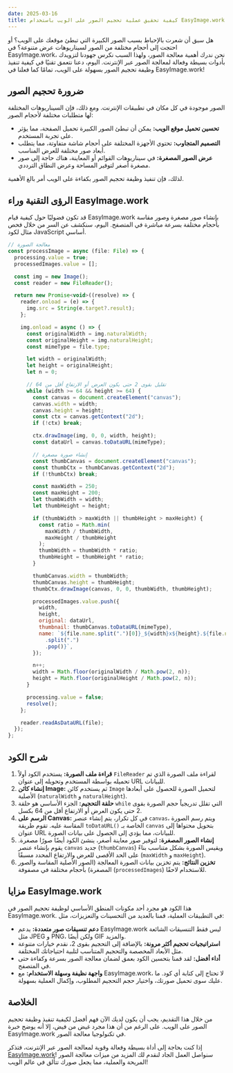 ```yaml
---
date: 2025-03-16
title: كيفية تحقيق عملية تحجيم الصور على الويب باستخدام EasyImage.work
---
```


هل سبق أن شعرت بالإحباط بسبب الصور الكبيرة التي تبطئ موقعك على الويب؟ أو احتجت إلى أحجام مختلفة من الصور لسيناريوهات عرض متنوعة؟ في EasyImage.work، نحن ندرك أهمية معالجة الصور، ولهذا السبب نكرس جهودنا لتزويدك بأدوات بسيطة وفعالة لمعالجة الصور عبر الإنترنت. اليوم، دعنا نتعمق تقنيًا في كيفية تنفيذ وظيفة تحجيم الصور بسهولة على الويب، تمامًا كما فعلنا في EasyImage.work!

## ضرورة تحجيم الصور

الصور موجودة في كل مكان في تطبيقات الإنترنت. ومع ذلك، فإن السيناريوهات المختلفة لها متطلبات مختلفة لأحجام الصور:

- **تحسين تحميل موقع الويب:** يمكن أن تبطئ الصور الكبيرة تحميل الصفحة، مما يؤثر على تجربة المستخدم.
- **التصميم المتجاوب:** تحتوي الأجهزة المختلفة على أحجام شاشة متفاوتة، مما يتطلب أبعاد صور مختلفة للعرض المناسب.
- **عرض الصور المصغرة:** في سيناريوهات القوائم أو المعاينة، هناك حاجة إلى صور مصغرة أصغر لتوفير المساحة وعرض النطاق الترددي.

لذلك، فإن تنفيذ وظيفة تحجيم الصور بكفاءة على الويب أمر بالغ الأهمية.

## الرؤى التقنية وراء EasyImage.work

قد تكون فضوليًا حول كيفية قيام EasyImage.work بإنشاء صور مصغرة وصور مقاسة بأحجام مختلفة بسرعة مباشرة في المتصفح. اليوم، سنكشف عن السر من خلال فحص مثال لكود JavaScript أساسي.

```js
// معالجة الصورة
const processImage = async (file: File) => {
  processing.value = true;
  processedImages.value = [];

  const img = new Image();
  const reader = new FileReader();

  return new Promise<void>((resolve) => {
    reader.onload = (e) => {
      img.src = String(e.target?.result);
    };

    img.onload = async () => {
      const originalWidth = img.naturalWidth;
      const originalHeight = img.naturalHeight;
      const mimeType = file.type;

      let width = originalWidth;
      let height = originalHeight;
      let n = 0;

      // تقليل بقوى 2 حتى يكون العرض أو الارتفاع أقل من 64
      while (width >= 64 && height >= 64) {
        const canvas = document.createElement("canvas");
        canvas.width = width;
        canvas.height = height;
        const ctx = canvas.getContext("2d");
        if (!ctx) break;

        ctx.drawImage(img, 0, 0, width, height);
        const dataUrl = canvas.toDataURL(mimeType);

        // إنشاء صورة مصغرة
        const thumbCanvas = document.createElement("canvas");
        const thumbCtx = thumbCanvas.getContext("2d");
        if (!thumbCtx) break;

        const maxWidth = 250;
        const maxHeight = 200;
        let thumbWidth = width;
        let thumbHeight = height;

        if (thumbWidth > maxWidth || thumbHeight > maxHeight) {
          const ratio = Math.min(
            maxWidth / thumbWidth,
            maxHeight / thumbHeight
          );
          thumbWidth = thumbWidth * ratio;
          thumbHeight = thumbHeight * ratio;
        }

        thumbCanvas.width = thumbWidth;
        thumbCanvas.height = thumbHeight;
        thumbCtx.drawImage(canvas, 0, 0, thumbWidth, thumbHeight);

        processedImages.value.push({
          width,
          height,
          original: dataUrl,
          thumbnail: thumbCanvas.toDataURL(mimeType),
          name: `${file.name.split(".")[0]}_${width}x${height}.${file.name
            .split(".")
            .pop()}`,
        });

        n++;
        width = Math.floor(originalWidth / Math.pow(2, n));
        height = Math.floor(originalHeight / Math.pow(2, n));
      }

      processing.value = false;
      resolve();
    };

    reader.readAsDataURL(file);
  });
};
```

## شرح الكود

1. **قراءة ملف الصورة:** يستخدم الكود أولاً `FileReader` لقراءة ملف الصورة الذي تم تحميله بواسطة المستخدم وتحويله إلى عنوان URL للبيانات.
2. **إنشاء كائن Image:** ثم يستخدم كائن `Image` لتحميل الصورة للحصول على أبعادها الأصلية (`naturalWidth` و `naturalHeight`).
3. **حلقة التحجيم:** الجزء الأساسي هو حلقة `while` التي تقلل تدريجياً حجم الصورة بقوى 2 حتى يكون العرض أو الارتفاع أقل من 64 بكسل.
4. **الرسم على Canvas:** في كل تكرار، يتم إنشاء عنصر `canvas`، ويتم رسم الصورة المقاسة عليه. تقوم طريقة `toDataURL()` الخاصة بـ `canvas` بتحويل محتواها إلى عنوان URL للبيانات، مما يؤدي إلى الحصول على بيانات الصورة.
5. **إنشاء الصور المصغرة:** لتوفير صور معاينة أصغر، ينشئ الكود أيضًا صورًا مصغرة. يقوم بإنشاء عنصر `canvas` جديد (`thumbCanvas`) ويقيس الصورة بشكل متناسب بناءً على الحد الأقصى للعرض والارتفاع المحدد مسبقًا (`maxWidth` و `maxHeight`).
6. **تخزين النتائج:** يتم تخزين بيانات الصورة المعالجة (الصور الأصلية المقاسة والصور المصغرة) بأحجام مختلفة في مصفوفة (`processedImages`) للاستخدام لاحقًا.

## مزايا EasyImage.work

هذا الكود هو مجرد أحد مكونات المنطق الأساسي لوظيفة تحجيم الصور في EasyImage.work. في التطبيقات العملية، قمنا بالعديد من التحسينات والتعزيزات، مثل:

- **دعم تنسيقات صور متعددة:** يدعم EasyImage.work ليس فقط التنسيقات الشائعة مثل JPEG و PNG، ولكن أيضًا GIF والمزيد.
- **استراتيجيات تحجيم أكثر مرونة:** بالإضافة إلى التحجيم بقوى 2، نقدم خيارات متنوعة مثل الأبعاد المخصصة والتحجيم المتناسب لتلبية احتياجاتك المختلفة.
- **أداء أفضل:** لقد قمنا بتحسين الكود بعمق لضمان معالجة الصور بسرعة وكفاءة حتى في المتصفح.
- **واجهة نظيفة وسهلة الاستخدام:** مع EasyImage.work، لا تحتاج إلى كتابة أي كود. ما عليك سوى تحميل صورتك، واختيار حجم التحجيم المطلوب، وإكمال العملية بسهولة.

## الخلاصة

من خلال هذا التقديم، يجب أن يكون لديك الآن فهم أفضل لكيفية تنفيذ وظيفة تحجيم الصور على الويب. على الرغم من أن هذا مجرد غيض من فيض، إلا أنه يوضح خبرة EasyImage.work في تكنولوجيا معالجة الصور.

إذا كنت بحاجة إلى أداة بسيطة وفعالة وقوية لمعالجة الصور عبر الإنترنت، فتذكر [EasyImage.work](https://easyimage.work)! سنواصل العمل الجاد لنقدم لك المزيد من ميزات معالجة الصور المريحة والعملية، مما يجعل صورك تتألق في عالم الويب!
